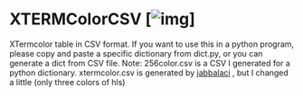 # XTERMColorCSV [![img][pbd]]
XTermcolor table in CSV format. If you want to use this in a python program, please copy and paste a specific dictionary from dict.py, or you can generate a dict from CSV file.
Note: 256color.csv is a CSV I generated for a python dictionary.
xtermcolor.csv is generated by [jabbalaci](https://github.com/jabbalaci/ClosestX11Color/blob/master/colors.csv) , but I changed a little (only three colors of hls)

[img]:https://licensebuttons.net/p/zero/1.0/88x31.png
[pbd]:https://creativecommons.org/publicdomain/zero/1.0/


